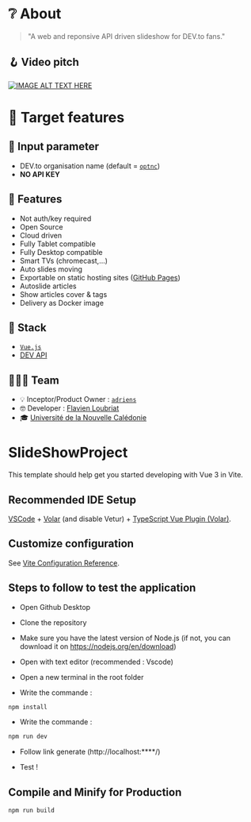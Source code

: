 # ❔ About

> "A web and reponsive API driven slideshow for DEV.to fans."

## 🪝 Video pitch


[![IMAGE ALT TEXT HERE](https://img.youtube.com/vi/uOH1cjQVtIQ/0.jpg)](https://www.youtube.com/watch?v=uOH1cjQVtIQ)


# 🎯 Target features

## 📜 Input parameter

- DEV.to organisation name (default = [`optnc`](https://dev.to/optnc))
- **NO API KEY**

## 🎀 Features

- Not auth/key required
- Open Source
- Cloud driven
- Fully Tablet compatible
- Fully Desktop compatible
- Smart TVs (chromecast,...)
- Auto slides moving
- Exportable on static hosting sites ([GitHub Pages](https://pages.github.com/))
- Autoslide articles
- Show articles cover & tags
- Delivery as Docker image

## 🧰 Stack

- [`Vue.js`](https://vuejs.org/)
- [DEV API](https://developers.forem.com/api/v0)

## 🧑‍🤝‍🧑 Team

- 💡 Inceptor/Product Owner : [`adriens`](https://dev.to/adriens)
- 🤓 Developer : [Flavien Loubriat](https://www.linkedin.com/in/flavien-loubriat-16834224b/)
- 🎓 [Université de la Nouvelle Calédonie](https://unc.nc/)



# SlideShowProject

This template should help get you started developing with Vue 3 in Vite.

## Recommended IDE Setup

[VSCode](https://code.visualstudio.com/) + [Volar](https://marketplace.visualstudio.com/items?itemName=Vue.volar) (and disable Vetur) + [TypeScript Vue Plugin (Volar)](https://marketplace.visualstudio.com/items?itemName=Vue.vscode-typescript-vue-plugin).

## Customize configuration

See [Vite Configuration Reference](https://vitejs.dev/config/).


## Steps to follow to test the application 

 - Open Github Desktop

 - Clone the repository

 - Make sure you have the latest version of Node.js (if not, you can download it on https://nodejs.org/en/download)

 - Open with text editor (recommended : Vscode)

 - Open a new terminal in the root folder
 
 - Write the commande :

```sh
npm install
```

 - Write the commande :

```sh
npm run dev
```

 - Follow link generate (http://localhost:****/)

 - Test !

## Compile and Minify for Production

```sh
npm run build
```
